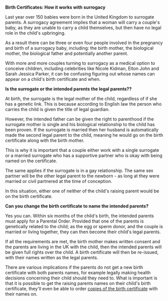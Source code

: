 **Birth Certificates: How it works with surrogacy**

Last year over 150 babies were born in the United Kingdom to surrogate parents. A surrogacy agreement implies that a woman will carry a couple's baby, as they are unable to carry a child themselves, but then have no legal role in the child's upbringing.

As a result there can be three or even four people involved in the pregnancy and birth of a surrogacy baby, including: the birth mother, the biological mother, the biological father and potentially another parent.

With more and more couples turning to surrogacy as a medical option to conceive children, including celebrities like Nicole Kidman, Elton John and Sarah Jessica Parker, it can be confusing figuring out whose names can appear on a child's birth certificate and when.

**Is the surrogate or the intended parents the legal parents??**

At birth, the surrogate is the legal mother of the child, regardless of if she has a genetic link. This is because according to English law the person who carries the child is given the title of legal guardian.

However, the intended father can be given the right to parenthood if the surrogate mother is single and his biological relationship to the child has been proven. If the surrogate is married then her husband is automatically made the second legal parent to the child, meaning he would go on the birth certificate along with the birth mother.

This is why it is important that a couple either work with a single surrogate or a married surrogate who has a supportive partner who is okay with being named on the certificate.

The same applies if the surrogate is in a gay relationship. The same sex partner will be the other legal parent to the newborn - as long at they were married or civil partnered at the time of conception.

In this situation, either one of neither of the child's raising parent would be on the birth certificate.

**Can you change the birth certificate to name the intended parents?**

Yes you can. Within six months of the child's birth, the intended parents must apply for a Parental Order. Provided that one of the parents is genetically related to the child; as the egg or sperm donor, and the couple is married or living together, they can then become their child's legal parents.

If all the requirements are met, the birth mother makes written consent and the parents are living in the UK with the child, then the intended parents will be given full rights over the child. A birth certificate will then be re-issued, with their names written as the legal parents.

There are various implications if the parents do not get a new birth certificate with both parents names, for example legally making health decisions concerning their child should they need to. What is important is that it is possible to get the raising parents names on their child's birth certificate, they'll even be able to order [copies of the birth certificate](https://www.simplycertificate.co.uk/replacement-birth-certificate) with their names on.